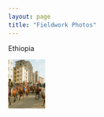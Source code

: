 ```yaml
---
layout: page
title: "Fieldwork Photos"
--- 
```

Ethiopia

<img src="https://raw.githubusercontent.com/keyitang94/keyitang94.github.io/master/Images/Ethiopia1.jpg" height="100">
